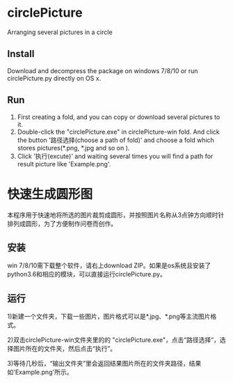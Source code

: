 # circlePicture
 Arranging several pictures in a circle

## Install
 Download and decompress the package on windows 7/8/10 or run circlePicture.py directly on OS x.
 
## Run
 1) First creating a fold, and you can copy or download several pictures to it.
 2) Double-click the "circlePicture.exe" in circlePicture-win fold. And click the button '路径选择(choose a path of fold)' and choose a fold which stores pictures(*.png, *.jpg and so on ).
 3) Click '执行(excute)' and waiting several times you will find a path for result picture like 'Example.png'.

# 快速生成圆形图
本程序用于快速地将所选的图片裁剪成圆形，并按照图片名称从3点钟方向顺时针排列成圆形，为了方便制作问卷而创作。

## 安装
 win 7/8/10需下载整个软件，请右上download ZIP。如果是os系统且安装了python3.6和相应的模块，可以直接运行circlePicture.py。

## 运行
 1)新建一个文件夹，下载一些图片，图片格式可以是\*.jpg、\*.png等主流图片格式。
 
 2)双击circlePicture-win文件夹里的的 "circlePicture.exe"，点击“路径选择“，选择图片所在的文件夹，然后点击“执行”。
 
 3)等待几秒后，“输出文件夹”里会返回结果图片所在的文件夹路径，结果如'Example.png'所示。
